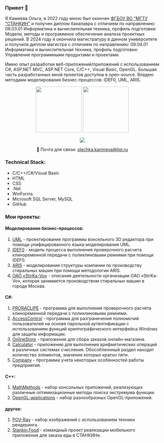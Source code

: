 ### Привет 👋 

Я Камнева Ольга, в 2022 году мною был окончен [ФГБОУ ВО "МГТУ "СТАНКИН"](https://stankin.ru) и получен диплом бакалавра с отличием по направлению: 09.03.01 Информатика и вычислительная техника, профиль подготовки: Модели, методы и программное обеспечение анализа проектных решений. В 2024 году я окончила магистратуру в данном университете и получила диплом магистра с отличием по направлению: 09.04.01 Информатика и вычислительная техника, профиль подготовки: Управление программными продуктами и проектами.

Имею опыт разработки веб-приложений/приложений с использованием C#, ASP.NET MVC, ASP.NET Core, C/C++, Visual Basic, OpenGL. Большая часть разработанных мной проектов доступна в open-source. Владею методами моделирования бизнес-процессов: IDEF0, UML, ARIS.

<p align='center'>
   <a href="https://github-readme-stats.vercel.app/api?username=kamneva&show_icons=true&count_private=true">
       <img height=150 src="https://github-readme-stats.vercel.app/api?username=kamneva&show_icons=true&count_private=true"/></a>
   <a href="https://github.com/kamneva/github-readme-stats">
       <img height=150 src="https://github-readme-stats.vercel.app/api/top-langs/?username=kamneva&layout=compact"/></a>
</p>

<p align='center'>
   <a href="https://t.me/blue_oleander">
       <img src="https://img.shields.io/badge/Telegram-2CA5E0?style=for-the-badge&logo=telegram&logoColor=white"/>
   </a>
<p align='center'>
  📧 Почта для связи: <a href='mailto:olechka.kamneva@list.ru'>olechka.kamneva@list.ru</a>
</p>

### Technical Stack:
* C/C++/C#/Visual Basic
* HTML
* CSS
* .Net
* WinForms
* Microsoft SQL Server, MySQL
* GitHub

### Мои проекты:

#### Моделирование бизнес-процессов:
1. [UML](https://github.com/kamneva/UML/blob/main/pdf/UML.pdf) - проектирование программы воксельного 3D редактора при помощи унифицированного языка моделирования UML.
2. [IDEF0](https://github.com/kamneva/IDEF0/blob/main/pdf/IDEF0.pdf) - модель процесса выполнения проверочного расчета клиноременной передачи с поликлиновыми ремнями при помощи IDEF0.
3. [ARIS](https://github.com/kamneva/ARIS/blob/main/pdf/ARIS.pdf) - моделирование структуры компании по производству стиральных машин при помощи методологии ARIS.
4. [ОАО «StirKa-Vo»](https://github.com/kamneva/StirKa-Vo/blob/main/pdf/StirKa-Vo.pdf) - описание деятельности организации ОАО «StirKa-Vo», которая занимается производством стиральных машин в городе Москва.

#### C#:
1. [PRORACLIPE](https://github.com/kamneva/PRORACLIPE) - программа для выполнения проверочного расчёта клиноременной передачи с поликлиновыми ремнями.
2. [AccessСontrol](https://github.com/kamneva/access_control) - программа для разграничения полномочий пользователей на основе парольной аутентификации с использованием функций криптографического интерфейса Windows для защиты информации.
3. [OnlineStore](https://github.com/kamneva/online-store) - приложение для сбора заказов онлайн-магазина.
4. [Calculator](https://github.com/kamneva/calculator) - приложение для выполнения арифметических операций в различных системах счисления. Обособленнный раздел находит количество элементов, значение которых кратно пяти. 
5. [Company](https://github.com/kamneva/company) - программа учета некоторых особенностей работы предприятия.

#### C++:
1. [MathMethods](https://github.com/kamneva/optimization-methods) - набор консольных приложений, реализующих различные оптимизационные методы поиска экстремума функции.
2. [OpenGL-applications](https://github.com/kamneva/OpenGL) - набор разнообразных OpenGL-приложений.

#### другое:
1. [POV-Ray](https://github.com/kamneva/POV-Ray) - набор изображений с использованием техники рендеринга.
2. [Stankin.Food](https://github.com/kamneva/StankinFood) - командный проект реализации мобильного приложения для заказа еды в СТАНКИНе.
